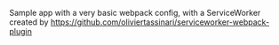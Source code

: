 Sample app with a very basic webpack config, with a ServiceWorker created by https://github.com/oliviertassinari/serviceworker-webpack-plugin
